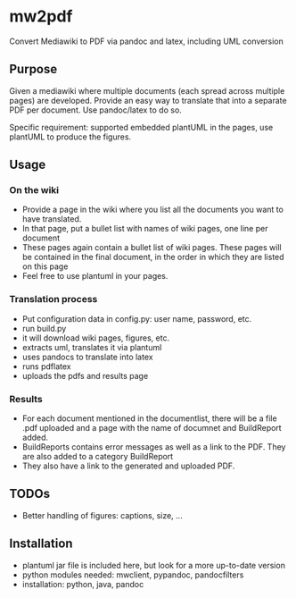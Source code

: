 # mw2pdf
Convert Mediawiki to PDF via pandoc and latex, including UML conversion 

## Purpose

Given a mediawiki where multiple documents (each spread across
multiple pages) are developed. Provide an
easy way to translate that into a separate PDF per document. Use
pandoc/latex to do so. 

Specific requirement: supported embedded plantUML in the pages, use
plantUML to produce the figures. 

## Usage

### On the wiki

* Provide a page in the wiki where you list all the documents you want
to have translated.
* In that page, put a bullet list with names of wiki pages, one line
per document
* These pages again contain a bullet list of wiki pages. These pages
  will be contained in the final document, in the order in which they
  are listed on this page
* Feel free  to use plantuml in your pages.  

### Translation process

* Put configuration data in config.py: user name, password, etc.
* run build.py
* it will download wiki pages, figures, etc.
* extracts uml, translates it via plantuml
* uses pandocs to translate into latex
* runs pdflatex
* uploads the pdfs and results page 

### Results

* For each document mentioned in the documentlist, there will be a
  file .pdf uploaded and a page with the name of documnet and
  BuildReport added. 
* BuildReports contains error messages as well as a link to the
  PDF. They are also added to a category BuildReport 
* They also have a link to the generated and uploaded PDF. 

## TODOs

* Better handling of figures: captions, size, ...

## Installation

* plantuml jar file is included here, but look for a more up-to-date
version
* python modules needed: mwclient, pypandoc, pandocfilters
* installation: python, java, pandoc
